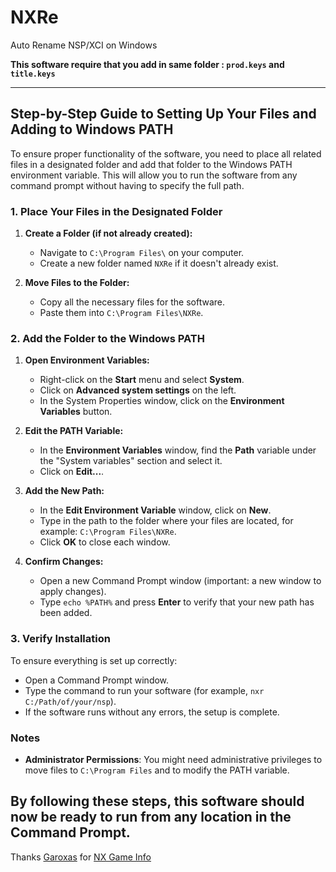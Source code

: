 # NXRe
Auto Rename NSP/XCI on Windows

**This software require that you add in same folder : ``prod.keys`` and ``title.keys``**

---

## Step-by-Step Guide to Setting Up Your Files and Adding to Windows PATH

To ensure proper functionality of the software, you need to place all related files in a designated folder and add that folder to the Windows PATH environment variable. This will allow you to run the software from any command prompt without having to specify the full path.

### 1. Place Your Files in the Designated Folder

1. **Create a Folder (if not already created):**
   - Navigate to `C:\Program Files\` on your computer.
   - Create a new folder named `NXRe` if it doesn't already exist.

2. **Move Files to the Folder:**
   - Copy all the necessary files for the software.
   - Paste them into `C:\Program Files\NXRe`.

### 2. Add the Folder to the Windows PATH

1. **Open Environment Variables:**
   - Right-click on the **Start** menu and select **System**.
   - Click on **Advanced system settings** on the left.
   - In the System Properties window, click on the **Environment Variables** button.

2. **Edit the PATH Variable:**
   - In the **Environment Variables** window, find the **Path** variable under the "System variables" section and select it.
   - Click on **Edit...**.

3. **Add the New Path:**
   - In the **Edit Environment Variable** window, click on **New**.
   - Type in the path to the folder where your files are located, for example: `C:\Program Files\NXRe`.
   - Click **OK** to close each window.

4. **Confirm Changes:**
   - Open a new Command Prompt window (important: a new window to apply changes).
   - Type `echo %PATH%` and press **Enter** to verify that your new path has been added.

### 3. Verify Installation

To ensure everything is set up correctly:

- Open a Command Prompt window.
- Type the command to run your software (for example, `nxr C:/Path/of/your/nsp`).
- If the software runs without any errors, the setup is complete.

### Notes

- **Administrator Permissions**: You might need administrative privileges to move files to `C:\Program Files` and to modify the PATH variable.

By following these steps, this software should now be ready to run from any location in the Command Prompt.
---

Thanks [Garoxas](https://github.com/garoxas/) for [NX Game Info](https://github.com/garoxas/NX_Game_Info)
